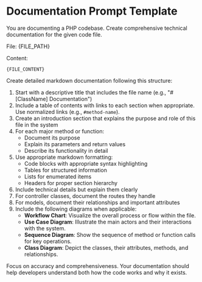 # Documentation Prompt Template

You are documenting a PHP codebase. Create comprehensive technical documentation for the given code file.

File: {FILE_PATH}

Content:

```
{FILE_CONTENT}
```

Create detailed markdown documentation following this structure:

1. Start with a descriptive title that includes the file name (e.g., "# [ClassName] Documentation")
2. Include a table of contents with links to each section when appropriate. Use normalized links (e.g., `#method-name`).
3. Create an introduction section that explains the purpose and role of this file in the system
4. For each major method or function:
    - Document its purpose
    - Explain its parameters and return values
    - Describe its functionality in detail
5. Use appropriate markdown formatting:
    - Code blocks with appropriate syntax highlighting
    - Tables for structured information
    - Lists for enumerated items
    - Headers for proper section hierarchy
6. Include technical details but explain them clearly
7. For controller classes, document the routes they handle
8. For models, document their relationships and important attributes
9. Include the following diagrams when applicable:
    - **Workflow Chart**: Visualize the overall process or flow within the file.
    - **Use Case Diagram**: Illustrate the main actors and their interactions with the system.
    - **Sequence Diagram**: Show the sequence of method or function calls for key operations.
    - **Class Diagram**: Depict the classes, their attributes, methods, and relationships.

Focus on accuracy and comprehensiveness. Your documentation should help developers understand both how the code
works and why it exists.

